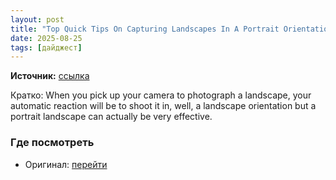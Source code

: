 ```yaml
---
layout: post
title: "Top Quick Tips On Capturing Landscapes In A Portrait Orientation"
date: 2025-08-25
tags: [дайджест]
---
```


**Источник:** [ссылка](https://www.ephotozine.com/article/top-quick-tips-on-capturing-landscapes-in-a-portrait-orientation--16297)

Кратко: When you pick up your camera to photograph a landscape, your automatic reaction will be to shoot it in, well, a landscape orientation but a portrait landscape can actually be very effective.

### Где посмотреть
- Оригинал: [перейти]({link})
